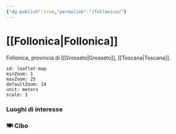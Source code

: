 ```yaml
---
{"dg-publish":true,"permalink":"/follonica/"}
---
```


# [[Follonica\|Follonica]]

Follonica, provincia di [[Grosseto\|Grosseto]], [[Toscana\|Toscana]].


```leaflet
id: leaflet-map
minZoom: 1
maxZoom: 25
defaultZoom: 14
unit: meters
scale: 1
```





### Luoghi di interesse


### 🍽 Cibo
